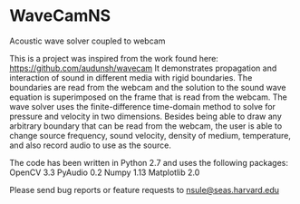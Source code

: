 # WaveCamNS
Acoustic wave solver coupled to webcam

This is a project was inspired from the work found here: https://github.com/audunsh/wavecam 
It demonstrates propagation and interaction of sound in different media with rigid boundaries. 
The boundaries are read from the webcam and the solution to the sound wave equation is superimposed on the frame that is read from the webcam.
The wave solver uses the finite-difference time-domain method to solve for pressure and velocity in two dimensions.
Besides being able to draw any arbitrary boundary that can be read from the webcam, the user is able to change source frequency, sound velocity, density of medium, temperature, and also record audio to use as the source.

The code has been written in Python 2.7 and uses the following packages:
OpenCV 3.3
PyAudio 0.2
Numpy 1.13
Matplotlib 2.0

Please send bug reports or feature requests to nsule@seas.harvard.edu
